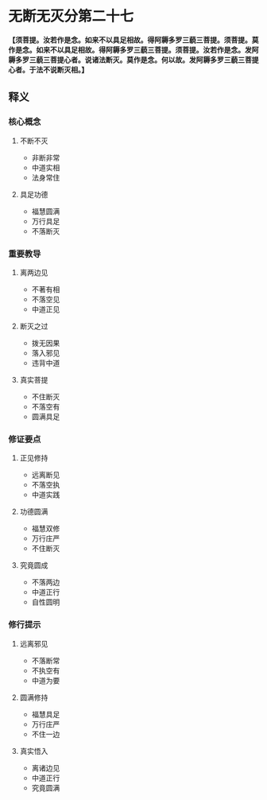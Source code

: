 # 无断无灭分第二十七

**【须菩提。汝若作是念。如来不以具足相故。得阿耨多罗三藐三菩提。须菩提。莫作是念。如来不以具足相故。得阿耨多罗三藐三菩提。须菩提。汝若作是念。发阿耨多罗三藐三菩提心者。说诸法断灭。莫作是念。何以故。发阿耨多罗三藐三菩提心者。于法不说断灭相。】**

## 释义

### 核心概念
1. 不断不灭
   - 非断非常
   - 中道实相
   - 法身常住

2. 具足功德
   - 福慧圆满
   - 万行具足
   - 不落断灭

### 重要教导
1. 离两边见
   - 不著有相
   - 不落空见
   - 中道正见

2. 断灭之过
   - 拨无因果
   - 落入邪见
   - 违背中道

3. 真实菩提
   - 不住断灭
   - 不落空有
   - 圆满具足

### 修证要点
1. 正见修持
   - 远离断见
   - 不落空执
   - 中道实践

2. 功德圆满
   - 福慧双修
   - 万行庄严
   - 不住断灭

3. 究竟圆成
   - 不落两边
   - 中道正行
   - 自性圆明

### 修行提示
1. 远离邪见
   - 不落断常
   - 不执空有
   - 中道为要

2. 圆满修持
   - 福慧具足
   - 万行庄严
   - 不住一边

3. 真实悟入
   - 离诸边见
   - 中道正行
   - 究竟圆满

